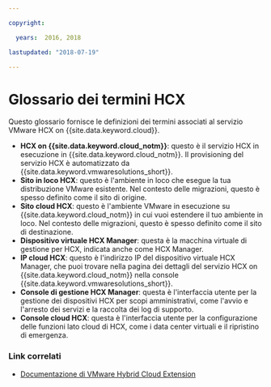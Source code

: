 ```yaml
---

copyright:

  years:  2016, 2018

lastupdated: "2018-07-19"

---
```


# Glossario dei termini HCX

Questo glossario fornisce le definizioni dei termini associati al servizio VMware HCX on {{site.data.keyword.cloud}}.

* **HCX on {{site.data.keyword.cloud_notm}}**: questo è il servizio HCX in esecuzione in {{site.data.keyword.cloud_notm}}. Il provisioning del servizio HCX è automatizzato da {{site.data.keyword.vmwaresolutions_short}}.
* **Sito in loco HCX**: questo è l'ambiente in loco che esegue la tua distribuzione VMware esistente. Nel contesto delle migrazioni, questo è spesso definito come il sito di origine.
* **Sito cloud HCX**: questo è l'ambiente VMware in esecuzione su {{site.data.keyword.cloud_notm}} in cui vuoi estendere il tuo ambiente in loco. Nel contesto delle migrazioni, questo è spesso definito come il sito di destinazione.
* **Dispositivo virtuale HCX Manager**: questa è la macchina virtuale di gestione per HCX, indicata anche come HCX Manager.
* **IP cloud HCX**: questo è l'indirizzo IP del dispositivo virtuale HCX Manager, che puoi trovare nella pagina dei dettagli del servizio HCX on {{site.data.keyword.cloud_notm}} nella console {{site.data.keyword.vmwaresolutions_short}}.
* **Console di gestione HCX Manager**: questa è l'interfaccia utente per la gestione dei dispositivi HCX per scopi amministrativi, come l'avvio e l'arresto dei servizi e la raccolta dei log di supporto.
* **Console cloud HCX**: questa è l'interfaccia utente per la configurazione delle funzioni lato cloud di HCX, come i data center virtuali e il ripristino di emergenza.

### Link correlati

* [Documentazione di VMware Hybrid Cloud Extension](https://hcx.vmware.com/#vm-documentation)
